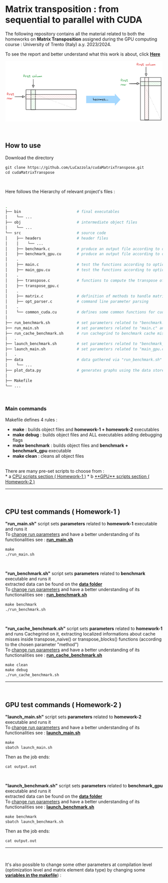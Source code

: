 # Matrix transposition : from sequential to parallel with CUDA

The following repository contains all the material related to both the homeworks on **Matrix Transposition** assigned during the GPU computing course : University of Trento (Italy) a.y. 2023/2024.
<br>

To see the report and better understand what this work is about, click [**Here**](materials/LC-GPU_computing-report.pdf)

![Matrix Transposition](materials/problem-intro.png)

<br>

## How to use

Download the directory
```
git clone https://github.com/LuCazzola/cudaMatrixTranspose.git
cd cudaMatrixTranspose
```
<br>


Here follows the Hierarchy of relevant project's files :
```bash

.
├── bin                         # final executables
│    └── ...
├── obj                         # intermediate object files
│    └── ...
└── src                         # source code
│    ├── headers                # header files
│    │    └── ...                         
│    ├── benchmark.c            # produce an output file according to options in "run_benchmark.sh"
│    ├── benchmark_gpu.cu       # produce an output file according to options in "launch_benchmark.sh"
│    .
│    ├── main.c                 # test the functions according to options in "run_main.sh"
│    ├── main_gpu.cu            # test the functions according to options in "launch_main.sh"
│    .
│    ├── transpose.c            # functions to compute the transpose of a given matrix
│    ├── transpose_gpu.c 
│    .
│    ├── matrix.c               # definition of methods to handle matrices
│    ├── opt_parser.c           # command line parameter parsing
│    .
│    └── common_cuda.cu         # defines some common functions for cuda methods
│
├── run_benchmark.sh            # set parameters related to "benchmark.c" and run the script
├── run_main.sh                 # set parameters related to "main.c" and run the script
├── run_cache_benchmark.sh      # run cachegrind to benchmark cache miss % on specified function
│   .
├── launch_benchmark.sh         # set parameters related to "benchmark_gpu.cu" and run the script on SLURM system
├── launch_main.sh              # set parameters related to "main_gpu.cu" and run the script on SLURM system
│   .
├── data                        # data gathered via "run_benchmark.sh" & "launch_benchmark.sh"
│    └── ...
├── plot_data.py                # generates graphs using the data stored in "data" folder
│
├── Makefile
└── ...
```
<br>

### Main commands

Makefile defines 4 rules :
* **make** : builds object files and **homework-1 + homework-2** executables
* **make debug** :  builds object files and ALL executables adding debugging flags
* **make benchmark** : builds object files and **benchmark + benchmark_gpu** executable
* **make clean** : cleans all object files
<br>
There are many pre-set scripts to choose from :
<br>
* a <a href="#CPU-sec">CPU scripts section ( Homework-1 )</a>
* b <a href="#GPU-sec">**GPU** scripts section ( Homework-2 )</a> 

<hr><br>

<a name="CPU-sec"></a>
## CPU test commands ( Homework-1 )

**"run_main.sh"** script sets **parameters** related to **homework-1** executable and runs it
<br>
To [change run parameters](run_main.sh?plain=1#L12-L19) and have a better understanding of its functionalities see : [**run_main.sh**](run_main.sh?plain=1#L3-L9)
```
make
./run_main.sh
```

<br>

**"run_benchmark.sh"** script sets **parameters** related to **benchmark** executable and runs it
<br>
extracted data can be found on the [**data folder**](data/)
<br>
To [change run parameters](run_benchmark.sh?plain=1#L20-L28) and have a better understanding of its functionalities see : [**run_benchmark.sh**](run_benchmark.sh?plain=1#L3-L17)
```
make benchmark
./run_benchmark.sh
```

<br>

**"run_cache_benchmark.sh"** script sets **parameters** related to **homework-1** and runs Cachegrind on it, extracting localized informations about cache misses inside transpose_naive() or transpose_blocks() functions (according to the chosen parameter "method")
<br>
To [change run parameters](run_cache_benchmark.sh?plain=1#L18-L25) and have a better understanding of its functionalities see : [**run_cache_benchmark.sh**](run_cache_benchmark.sh?plain=1#L3-L15)
```
make clean
make debug
./run_cache_benchmark.sh
```
<hr><br>

<a name="GPU-sec"></a>
## GPU test commands ( Homework-2 )

**"launch_main.sh"** script sets **parameters** related to **homework-2** executable and runs it
<br>
To [change run parameters](launch_main.sh?plain=1#L26-L37) and have a better understanding of its functionalities see : [**launch_main.sh**](launch_main.sh?plain=1#L17-L23)
```
make
sbatch launch_main.sh
```
Then as the job ends:
```
cat output.out
```
<br>

**"launch_benchmark.sh"** script sets **parameters** related to **benchmark_gpu** executable and runs it
<br>
extracted data can be found on the [**data folder**](data/)
<br>
To [change run parameters](launch_benchmark.sh?plain=1#L35-L49) and have a better understanding of its functionalities see : [**launch_benchmark.sh**](launch_benchmark.sh?plain=1#L16-L30)
```
make benchmark
sbatch launch_benchmark.sh
```
Then as the job ends:
```
cat output.out
```



<hr><br>

It's also possible to change some other parameters at compilation level (optimization level and matrix element data type) by changing some [**variables in the makefile**](Makefile?plain=1#L3-L6)) :

